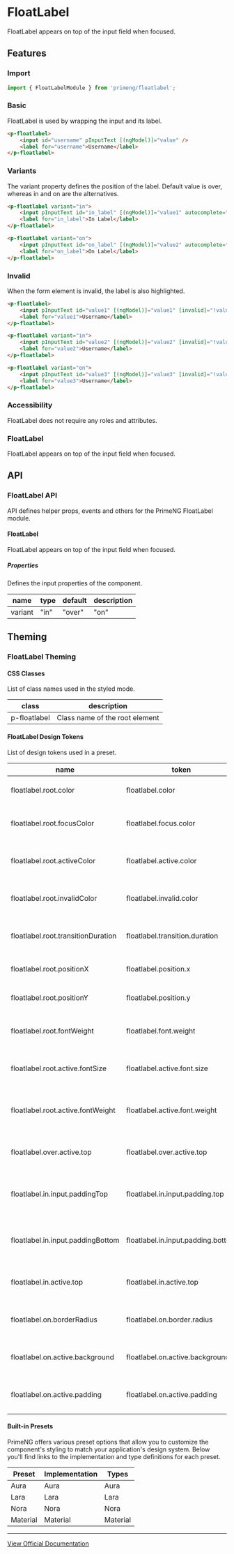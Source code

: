 # FloatLabel

FloatLabel appears on top of the input field when focused.

## Features

### Import

```typescript
import { FloatLabelModule } from 'primeng/floatlabel';
```

### Basic

FloatLabel is used by wrapping the input and its label.

```html
<p-floatlabel>
    <input id="username" pInputText [(ngModel)]="value" />
    <label for="username">Username</label>
</p-floatlabel>
```

### Variants

The variant property defines the position of the label. Default value is over, whereas in and on are the alternatives.

```html
<p-floatlabel variant="in">
    <input pInputText id="in_label" [(ngModel)]="value1" autocomplete="off" />
    <label for="in_label">In Label</label>
</p-floatlabel>

<p-floatlabel variant="on">
    <input pInputText id="on_label" [(ngModel)]="value2" autocomplete="off" />
    <label for="on_label">On Label</label>
</p-floatlabel>
```

### Invalid

When the form element is invalid, the label is also highlighted.

```html
<p-floatlabel>
    <input pInputText id="value1" [(ngModel)]="value1" [invalid]="!value1" autocomplete="off" />
    <label for="value1">Username</label>
</p-floatlabel>

<p-floatlabel variant="in">
    <input pInputText id="value2" [(ngModel)]="value2" [invalid]="!value2" autocomplete="off" />
    <label for="value2">Username</label>
</p-floatlabel>

<p-floatlabel variant="on">
    <input pInputText id="value3" [(ngModel)]="value3" [invalid]="!value3" autocomplete="off" />
    <label for="value3">Username</label>
</p-floatlabel>
```

### Accessibility

FloatLabel does not require any roles and attributes.

### FloatLabel

FloatLabel appears on top of the input field when focused.

## API

### FloatLabel API

API defines helper props, events and others for the PrimeNG FloatLabel module.

#### FloatLabel

FloatLabel appears on top of the input field when focused.

##### Properties

Defines the input properties of the component.

| name | type | default | description |
| --- | --- | --- | --- |
| variant | "in" | "over" | "on" | over | Defines the positioning of the label relative to the input. |

## Theming

### FloatLabel Theming

#### CSS Classes

List of class names used in the styled mode.

| class | description |
| --- | --- |
| p-floatlabel | Class name of the root element |

#### FloatLabel Design Tokens

List of design tokens used in a preset.

| name | token | variable | description |
| --- | --- | --- | --- |
| floatlabel.root.color | floatlabel.color | --p-floatlabel-color | Color of root |
| floatlabel.root.focusColor | floatlabel.focus.color | --p-floatlabel-focus-color | Focus color of root |
| floatlabel.root.activeColor | floatlabel.active.color | --p-floatlabel-active-color | Active color of root |
| floatlabel.root.invalidColor | floatlabel.invalid.color | --p-floatlabel-invalid-color | Invalid color of root |
| floatlabel.root.transitionDuration | floatlabel.transition.duration | --p-floatlabel-transition-duration | Transition duration of root |
| floatlabel.root.positionX | floatlabel.position.x | --p-floatlabel-position-x | Position x of root |
| floatlabel.root.positionY | floatlabel.position.y | --p-floatlabel-position-y | Position y of root |
| floatlabel.root.fontWeight | floatlabel.font.weight | --p-floatlabel-font-weight | Font weight of root |
| floatlabel.root.active.fontSize | floatlabel.active.font.size | --p-floatlabel-active-font-size | Active font size of root |
| floatlabel.root.active.fontWeight | floatlabel.active.font.weight | --p-floatlabel-active-font-weight | Active font weight of root |
| floatlabel.over.active.top | floatlabel.over.active.top | --p-floatlabel-over-active-top | Active top of over |
| floatlabel.in.input.paddingTop | floatlabel.in.input.padding.top | --p-floatlabel-in-input-padding-top | Input padding top of in |
| floatlabel.in.input.paddingBottom | floatlabel.in.input.padding.bottom | --p-floatlabel-in-input-padding-bottom | Input padding bottom of in |
| floatlabel.in.active.top | floatlabel.in.active.top | --p-floatlabel-in-active-top | Active top of in |
| floatlabel.on.borderRadius | floatlabel.on.border.radius | --p-floatlabel-on-border-radius | Border radius of on |
| floatlabel.on.active.background | floatlabel.on.active.background | --p-floatlabel-on-active-background | Active background of on |
| floatlabel.on.active.padding | floatlabel.on.active.padding | --p-floatlabel-on-active-padding | Active padding of on |

#### Built-in Presets

PrimeNG offers various preset options that allow you to customize the component's styling to match your application's design system. Below you'll find links to the implementation and type definitions for each preset.

| Preset | Implementation | Types |
| --- | --- | --- |
| Aura | Aura | Aura |
| Lara | Lara | Lara |
| Nora | Nora | Nora |
| Material | Material | Material |

---

[View Official Documentation](https://primeng.org/floatlabel)

